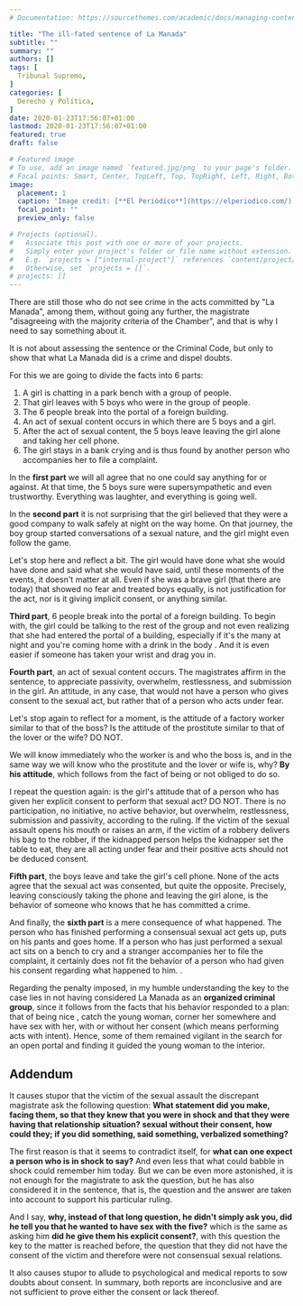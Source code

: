 ```yaml
---
# Documentation: https://sourcethemes.com/academic/docs/managing-content/

title: "The ill-fated sentence of La Manada"
subtitle: ""
summary: ""
authors: []
tags: [
  Tribunal Supremo,
]
categories: [
  Derecho y Política,
]
date: 2020-01-23T17:56:07+01:00
lastmod: 2020-01-23T17:56:07+01:00
featured: true
draft: false

# Featured image
# To use, add an image named `featured.jpg/png` to your page's folder.
# Focal points: Smart, Center, TopLeft, Top, TopRight, Left, Right, BottomLeft, Bottom, BottomRight.
image:
  placement: 1
  caption: 'Image credit: [**El Periódico**](https://elperiodico.com/)'
  focal_point: ""
  preview_only: false

# Projects (optional).
#   Associate this post with one or more of your projects.
#   Simply enter your project's folder or file name without extension.
#   E.g. `projects = ["internal-project"]` references `content/project/deep-learning/index.md`.
#   Otherwise, set `projects = []`.
# projects: []
---
```


There are still those who do not see crime in the acts committed by "La Manada", among them, without going any further, the magistrate "disagreeing with the majority criteria of the Chamber", and that is why I need to say something about it.

It is not about assessing the sentence or the Criminal Code, but only to show that what La Manada did is a crime and dispel doubts.

For this we are going to divide the facts into 6 parts:

1. A girl is chatting in a park bench with a group of people.
2. That girl leaves with 5 boys who were in the group of people.
3. The 6 people break into the portal of a foreign building.
4. An act of sexual content occurs in which there are 5 boys and a girl.
5. After the act of sexual content, the 5 boys leave leaving the girl alone and taking her cell phone.
6. The girl stays in a bank crying and is thus found by another person who accompanies her to file a complaint.

In the **first part** we will all agree that no one could say anything for or against. At that time, the 5 boys sure were supersympathetic and even trustworthy. Everything was laughter, and everything is going well.

In the **second part** it is not surprising that the girl believed that they were a good company to walk safely at night on the way home. On that journey, the boy group started conversations of a sexual nature, and the girl might even follow the game.

Let's stop here and reflect a bit. The girl would have done what she would have done and said what she would have said, until these moments of the events, it doesn't matter at all. Even if she was a brave girl (that there are today) that showed no fear and treated boys equally, is not justification for the act, nor is it giving implicit consent, or anything similar.

**Third part**, 6 people break into the portal of a foreign building. To begin with, the girl could be talking to the rest of the group and not even realizing that she had entered the portal of a building, especially if it's the many at night and you're coming home with a drink in the body . And it is even easier if someone has taken your wrist and drag you in.

**Fourth part**, an act of sexual content occurs. The magistrates affirm in the sentence, to appreciate passivity, overwhelm, restlessness, and submission in the girl. An attitude, in any case, that would not have a person who gives consent to the sexual act, but rather that of a person who acts under fear.

Let's stop again to reflect for a moment, is the attitude of a factory worker similar to that of the boss? Is the attitude of the prostitute similar to that of the lover or the wife? DO NOT.

We will know immediately who the worker is and who the boss is, and in the same way we will know who the prostitute and the lover or wife is, why? **By his attitude**, which follows from the fact of being or not obliged to do so.

I repeat the question again: is the girl's attitude that of a person who has given her explicit consent to perform that sexual act? DO NOT. There is no participation, no initiative, no active behavior, but overwhelm, restlessness, submission and passivity, according to the ruling. If the victim of the sexual assault opens his mouth or raises an arm, if the victim of a robbery delivers his bag to the robber, if the kidnapped person helps the kidnapper set the table to eat, they are all acting under fear and their positive acts should not be deduced consent.

**Fifth part**, the boys leave and take the girl's cell phone. None of the acts agree that the sexual act was consented, but quite the opposite. Precisely, leaving consciously taking the phone and leaving the girl alone, is the behavior of someone who knows that he has committed a crime.

And finally, the **sixth part** is a mere consequence of what happened. The person who has finished performing a consensual sexual act gets up, puts on his pants and goes home. If a person who has just performed a sexual act sits on a bench to cry and a stranger accompanies her to file the complaint, it certainly does not fit the behavior of a person who had given his consent regarding what happened to him. .

Regarding the penalty imposed, in my humble understanding the key to the case lies in not having considered La Manada as an **organized criminal group**, since it follows from the facts that his behavior responded to a plan: that of being nice , catch the young woman, corner her somewhere and have sex with her, with or without her consent (which means performing acts with intent). Hence, some of them remained vigilant in the search for an open portal and finding it guided the young woman to the interior.

## Addendum

It causes stupor that the victim of the sexual assault the discrepant magistrate ask the following question: **What statement did you make, facing them, so that they knew that you were in shock and that they were having that relationship situation? sexual without their consent, how could they; if you did something, said something, verbalized something?**

The first reason is that it seems to contradict itself, for **what can one expect a person who is in shock to say?** And even less that what could babble in shock could remember him today. But we can be even more astonished, it is not enough for the magistrate to ask the question, but he has also considered it in the sentence, that is, the question and the answer are taken into account to support his particular ruling.

And I say, **why, instead of that long question, he didn't simply ask you, did he tell you that he wanted to have sex with the five?** which is the same as asking him **did he give them his explicit consent?**, with this question the key to the matter is reached before, the question that they did not have the consent of the victim and therefore were not consensual sexual relations.

It also causes stupor to allude to psychological and medical reports to sow doubts about consent. In summary, both reports are inconclusive and are not sufficient to prove either the consent or lack thereof.
